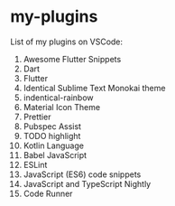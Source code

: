 # my-plugins
List of my plugins on VSCode:


1. Awesome Flutter Snippets
2. Dart
3. Flutter
4. Identical Sublime Text Monokai theme
5. indentical-rainbow
6. Material Icon Theme
7. Prettier
8. Pubspec Assist
9. TODO highlight
10. Kotlin Language
12. Babel JavaScript
13. ESLint 
14. JavaScript (ES6) code snippets
15. JavaScript and TypeScript Nightly
16. Code Runner
